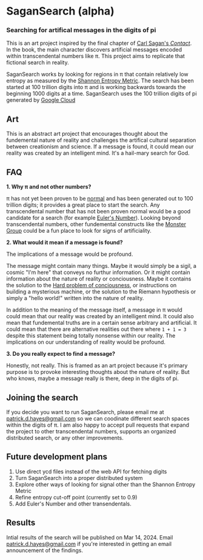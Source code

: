 # SaganSearch (alpha)

### Searching for artifical messages in the digits of pi

This is an art project inspired by the final chapter of [Carl Sagan's *Contact*](https://en.wikipedia.org/wiki/Contact_(novel)). In the book, the main character discovers artificial messages encoded within transcendental numbers like π. This project aims to replicate that fictional search in reality.

SaganSearch works by looking for regions in π that contain relatively low entropy as measured by the [Shannon Entropy Metric](https://en.wikipedia.org/wiki/Entropy_(information_theory)). The search has been started at 100 trillion digits into π and is working backwards towards the beginning 1000 digits at a time. SaganSearch uses the 100 trillion digits of pi generated by [Google Cloud](https://cloud.google.com/blog/products/compute/calculating-100-trillion-digits-of-pi-on-google-cloud)

## Art

This is an abstract art project that encourages thought about the fundemental nature of reality and challenges the artifical cultural separation between creationism and science. If a message is found, it could mean our reality was created by an intelligent mind. It's a hail-mary search for God. 

## FAQ

**1. Why π and not other numbers?**

π has not yet been proven to be [normal](https://en.wikipedia.org/wiki/Normal_number) and has been generated out to 100 trillion digits; it provides a great place to start the search. Any transcendental number that has not been proven normal would be a good candidate for a search (for example [Euler's Number](https://en.wikipedia.org/wiki/E_(mathematical_constant))). Looking beyond transcendental numbers, other fundemental constructs like the [Monster Group](https://en.wikipedia.org/wiki/Monster_group) could be a fun place to look for signs of artificiality.

**2. What would it mean if a message is found?**

The implications of a message would be profound. 

The message might contain many things. Maybe it would simply be a sigil, a cosmic "I'm here" that conveys no furthur information. Or it might contain information about the nature of reality or conciousness. Maybe it contains the solution to the [Hard problem of conciousness](https://en.wikipedia.org/wiki/Hard_problem_of_consciousness), or instructions on building a mysterious machine, or the solution to the Riemann hypothesis or simply a "hello world!" written into the nature of reality. 

In addition to the meaning of the message itself, a message in π would could mean that our reality was created by an intelligent mind. It could also mean that fundemental truths are in a certain sense arbitrary and artificial. It could mean that there are alternative realities out there where `1 + 1 = 3` despite this statement being totally nonsense within our reality. The implications on our understanding of reality would be profound.

**3. Do you really expect to find a message?**

Honestly, not really. This is framed as an art project because it's primary purpose is to provoke interesting thoughts about the nature of reality. But who knows, maybe a message really is there, deep in the digits of pi. 

## Joining the search

If you decide you want to run SaganSearch, please email me at patrick.d.hayes@gmail.com so we can coodinate different search spaces within the digits of π.  I am also happy to accept pull requests that expand the project to other transcendental numbers, supports an organized distributed search, or any other improvements.

## Future development plans

1. Use direct ycd files instead of the web API for fetching digits
2. Turn SaganSearch into a proper distributed system
3. Explore other ways of looking for signal other than the Shannon Entropy Metric
4. Refine entropy cut-off point (currently set to 0.9)
5. Add Euler's Number and other transendentals. 

## Results

Intial results of the search will be published on Mar 14, 2024. Email patrick.d.hayes@gmail.com if you're interested in getting an email announcement of the findings.
